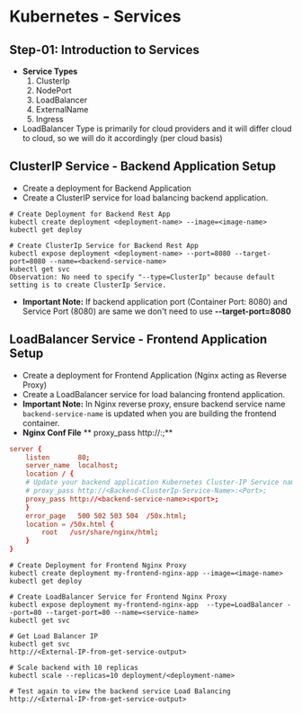 # Kubernetes - Services

## Step-01: Introduction to Services
- **Service Types**
  1. ClusterIp
  2. NodePort
  3. LoadBalancer
  4. ExternalName
  5. Ingress
- LoadBalancer Type is primarily for cloud providers and it will differ cloud to cloud, so we will do it accordingly (per cloud basis)

## ClusterIP Service - Backend Application Setup
- Create a deployment for Backend Application 
- Create a ClusterIP service for load balancing backend application. 
```
# Create Deployment for Backend Rest App
kubectl create deployment <deployment-name> --image=<image-name> 
kubectl get deploy

# Create ClusterIp Service for Backend Rest App
kubectl expose deployment <deployment-name> --port=8080 --target-port=8080 --name=<backend-service-name>
kubectl get svc
Observation: No need to specify "--type=ClusterIp" because default setting is to create ClusterIp Service. 
```
- **Important Note:** If backend application port (Container Port: 8080) and Service Port (8080) are same we don't need to use **--target-port=8080** 


## LoadBalancer Service - Frontend Application Setup
- Create a deployment for Frontend Application (Nginx acting as Reverse Proxy)
- Create a LoadBalancer service for load balancing frontend application. 
- **Important Note:** In Nginx reverse proxy, ensure backend service name `backend-service-name` is updated when you are building the frontend container.
- **Nginx Conf File**
** proxy_pass http://<backend-service-name>:<port>;**
```conf
server {
    listen       80;
    server_name  localhost;
    location / {
    # Update your backend application Kubernetes Cluster-IP Service name  and port below      
    # proxy_pass http://<Backend-ClusterIp-Service-Name>:<Port>;      
    proxy_pass http://<backend-service-name>:<port>;
    }
    error_page   500 502 503 504  /50x.html;
    location = /50x.html {
        root   /usr/share/nginx/html;
    }
}
```

```
# Create Deployment for Frontend Nginx Proxy
kubectl create deployment my-frontend-nginx-app --image=<image-name>
kubectl get deploy

# Create LoadBalancer Service for Frontend Nginx Proxy
kubectl expose deployment my-frontend-nginx-app  --type=LoadBalancer --port=80 --target-port=80 --name=<service-name>
kubectl get svc

# Get Load Balancer IP
kubectl get svc
http://<External-IP-from-get-service-output>

# Scale backend with 10 replicas
kubectl scale --replicas=10 deployment/<deployment-name>

# Test again to view the backend service Load Balancing
http://<External-IP-from-get-service-output>
```
